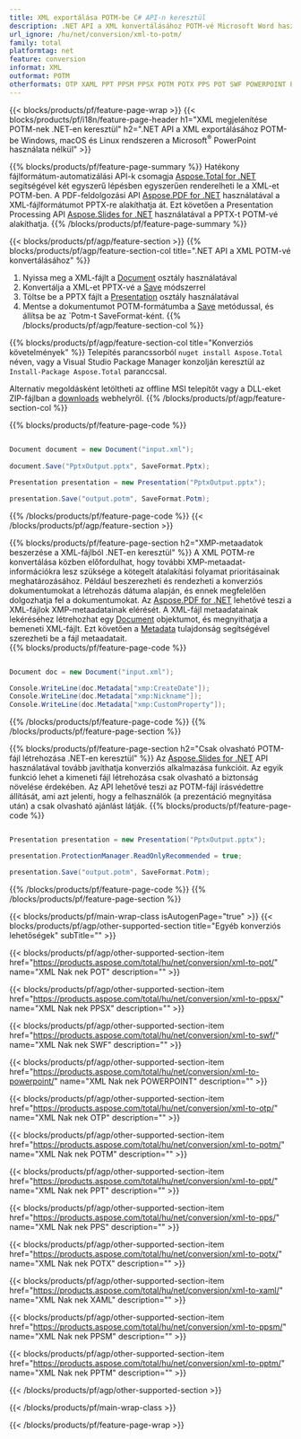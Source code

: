 ```yaml
---
title: XML exportálása POTM-be C# API-n keresztül
description: .NET API a XML konvertálásához POTM-vé Microsoft Word használata nélkül
url_ignore: /hu/net/conversion/xml-to-potm/
family: total
platformtag: net
feature: conversion
informat: XML
outformat: POTM
otherformats: OTP XAML PPT PPSM PPSX POTM POTX PPS POT SWF POWERPOINT PPTM
---
```

{{< blocks/products/pf/feature-page-wrap >}}
{{< blocks/products/pf/i18n/feature-page-header h1="XML megjelenítése POTM-nek .NET-en keresztül" h2=".NET API a XML exportálásához POTM-be Windows, macOS és Linux rendszeren a Microsoft<sup>&reg;</sup> PowerPoint használata nélkül" >}}

{{% blocks/products/pf/feature-page-summary %}}
Hatékony fájlformátum-automatizálási API-k csomagja [Aspose.Total for .NET](https://products.aspose.com/total/net/) segítségével két egyszerű lépésben egyszerűen renderelheti le a XML-et POTM-ben. A PDF-feldolgozási API [Aspose.PDF for .NET](https://products.aspose.com/pdf/net/) használatával a XML-fájlformátumot PPTX-re alakíthatja át. Ezt követően a Presentation Processing API [Aspose.Slides for .NET](https://products.aspose.com/slides/net/) használatával a PPTX-t POTM-vé alakíthatja.
{{% /blocks/products/pf/feature-page-summary  %}}

{{< blocks/products/pf/agp/feature-section >}}
{{% blocks/products/pf/agp/feature-section-col title=".NET API a XML POTM-vé konvertálásához" %}}
1. Nyissa meg a XML-fájlt a [Document](https://reference.aspose.com/pdf/net/aspose.pdf/document) osztály használatával
2. Konvertálja a XML-et PPTX-vé a [Save](https://reference.aspose.com/pdf/net/aspose.pdf.document/save/methods/5) módszerrel
3. Töltse be a PPTX fájlt a [Presentation](https://reference.aspose.com/slides/net/aspose.slides/presentation) osztály használatával
4. Mentse a dokumentumot POTM-formátumba a [Save](https://reference.aspose.com/slides/net/aspose.slides.presentation/save/methods/5) metódussal, és állítsa be az `Potm-t SaveFormat-ként.
{{% /blocks/products/pf/agp/feature-section-col %}}

{{% blocks/products/pf/agp/feature-section-col title="Konverziós követelmények" %}}
Telepítés parancssorból ```nuget install Aspose.Total``` néven, vagy a Visual Studio Package Manager konzolján keresztül az ```Install-Package Aspose.Total``` paranccsal.

Alternatív megoldásként letöltheti az offline MSI telepítőt vagy a DLL-eket ZIP-fájlban a [downloads](https://releases.aspose.com/total/net) webhelyről.
{{% /blocks/products/pf/agp/feature-section-col %}}

{{% blocks/products/pf/feature-page-code %}}

```cs

Document document = new Document("input.xml");
 
document.Save("PptxOutput.pptx", SaveFormat.Pptx); 

Presentation presentation = new Presentation("PptxOutput.pptx");

presentation.Save("output.potm", SaveFormat.Potm);   
```

{{% /blocks/products/pf/feature-page-code %}}
{{< /blocks/products/pf/agp/feature-section >}}

{{% blocks/products/pf/feature-page-section  h2="XMP-metaadatok beszerzése a XML-fájlból .NET-en keresztül" %}}
A XML POTM-re konvertálása közben előfordulhat, hogy további XMP-metaadat-információkra lesz szüksége a kötegelt átalakítási folyamat prioritásainak meghatározásához. Például beszerezheti és rendezheti a konverziós dokumentumokat a létrehozás dátuma alapján, és ennek megfelelően dolgozhatja fel a dokumentumokat. Az [Aspose.PDF for .NET](https://products.aspose.com/pdf/net/) lehetővé teszi a XML-fájlok XMP-metaadatainak elérését. A XML-fájl metaadatainak lekéréséhez létrehozhat egy [Document](https://reference.aspose.com/pdf/net/aspose.pdf/document) objektumot, és megnyithatja a bemeneti XML-fájlt. Ezt követően a [Metadata](https://reference.aspose.com/pdf/net/aspose.pdf/document/properties/metadata) tulajdonság segítségével szerezheti be a fájl metaadatait.  
{{% blocks/products/pf/feature-page-code %}}

```cs

Document doc = new Document("input.xml");

Console.WriteLine(doc.Metadata["xmp:CreateDate"]);
Console.WriteLine(doc.Metadata["xmp:Nickname"]);
Console.WriteLine(doc.Metadata["xmp:CustomProperty"]);
```

{{% /blocks/products/pf/feature-page-code  %}}
{{% /blocks/products/pf/feature-page-section %}}

{{% blocks/products/pf/feature-page-section  h2="Csak olvasható POTM-fájl létrehozása .NET-en keresztül" %}}
Az [Aspose.Slides for .NET](https://products.aspose.com/slides/net/) API használatával tovább javíthatja konverziós alkalmazása funkcióit. Az egyik funkció lehet a kimeneti fájl létrehozása csak olvasható a biztonság növelése érdekében. Az API lehetővé teszi az POTM-fájl írásvédettre állítását, ami azt jelenti, hogy a felhasználók (a prezentáció megnyitása után) a csak olvasható ajánlást látják. 
{{% blocks/products/pf/feature-page-code %}}

```cs

Presentation presentation = new Presentation("PptxOutput.pptx");

presentation.ProtectionManager.ReadOnlyRecommended = true;

presentation.Save("output.potm", SaveFormat.Potm);     
```

{{% /blocks/products/pf/feature-page-code  %}}
{{% /blocks/products/pf/feature-page-section %}}

{{< blocks/products/pf/main-wrap-class isAutogenPage="true" >}}
{{< blocks/products/pf/agp/other-supported-section title="Egyéb konverziós lehetőségek" subTitle="" >}}

{{< blocks/products/pf/agp/other-supported-section-item href="https://products.aspose.com/total/hu/net/conversion/xml-to-pot/" name="XML Nak nek POT" description="" >}}

{{< blocks/products/pf/agp/other-supported-section-item href="https://products.aspose.com/total/hu/net/conversion/xml-to-ppsx/" name="XML Nak nek PPSX" description="" >}}

{{< blocks/products/pf/agp/other-supported-section-item href="https://products.aspose.com/total/hu/net/conversion/xml-to-swf/" name="XML Nak nek SWF" description="" >}}

{{< blocks/products/pf/agp/other-supported-section-item href="https://products.aspose.com/total/hu/net/conversion/xml-to-powerpoint/" name="XML Nak nek POWERPOINT" description="" >}}

{{< blocks/products/pf/agp/other-supported-section-item href="https://products.aspose.com/total/hu/net/conversion/xml-to-otp/" name="XML Nak nek OTP" description="" >}}

{{< blocks/products/pf/agp/other-supported-section-item href="https://products.aspose.com/total/hu/net/conversion/xml-to-potm/" name="XML Nak nek POTM" description="" >}}

{{< blocks/products/pf/agp/other-supported-section-item href="https://products.aspose.com/total/hu/net/conversion/xml-to-ppt/" name="XML Nak nek PPT" description="" >}}

{{< blocks/products/pf/agp/other-supported-section-item href="https://products.aspose.com/total/hu/net/conversion/xml-to-pps/" name="XML Nak nek PPS" description="" >}}

{{< blocks/products/pf/agp/other-supported-section-item href="https://products.aspose.com/total/hu/net/conversion/xml-to-potx/" name="XML Nak nek POTX" description="" >}}

{{< blocks/products/pf/agp/other-supported-section-item href="https://products.aspose.com/total/hu/net/conversion/xml-to-xaml/" name="XML Nak nek XAML" description="" >}}

{{< blocks/products/pf/agp/other-supported-section-item href="https://products.aspose.com/total/hu/net/conversion/xml-to-ppsm/" name="XML Nak nek PPSM" description="" >}}

{{< blocks/products/pf/agp/other-supported-section-item href="https://products.aspose.com/total/hu/net/conversion/xml-to-pptm/" name="XML Nak nek PPTM" description="" >}}



{{< /blocks/products/pf/agp/other-supported-section >}}

{{< /blocks/products/pf/main-wrap-class >}}

{{< /blocks/products/pf/feature-page-wrap >}}